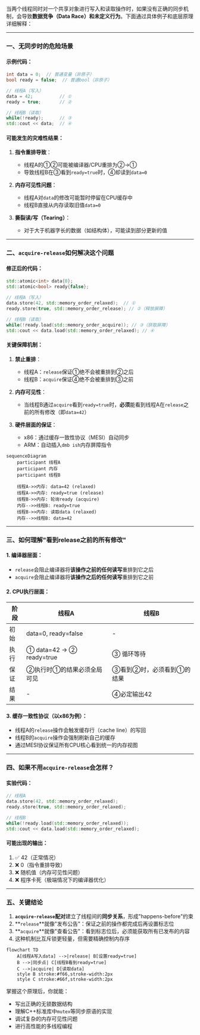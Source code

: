 
当两个线程同时对一个共享对象进行写入和读取操作时，如果没有正确的同步机制，会导致**数据竞争（Data Race）**和**未定义行为**。下面通过具体例子和底层原理详细解释：

---

### 一、无同步时的危险场景
#### 示例代码：
```cpp
int data = 0;  // 普通变量（非原子）
bool ready = false;  // 普通bool（非原子）

// 线程A（写入）
data = 42;          // ①
ready = true;       // ②

// 线程B（读取）
while(!ready);      // ③
std::cout << data;  // ④
```

#### 可能发生的灾难性结果：
1. **指令重排导致**：
   - 线程A的①②可能被编译器/CPU重排为②→①
   - 导致线程B在③看到`ready=true`时，④却读到`data=0`

2. **内存可见性问题**：
   - 线程A对`data`的修改可能暂时停留在CPU缓存中
   - 线程B直接从内存读取旧值`data=0`

3. **撕裂读/写（Tearing）**：
   - 对于大于机器字长的数据（如结构体），可能读到部分更新的值

---

### 二、`acquire-release`如何解决这个问题
#### 修正后的代码：
```cpp
std::atomic<int> data{0};
std::atomic<bool> ready{false};

// 线程A（写入）
data.store(42, std::memory_order_relaxed);  // ①
ready.store(true, std::memory_order_release); // ②（释放屏障）

// 线程B（读取）
while(!ready.load(std::memory_order_acquire)); // ③（获取屏障）
std::cout << data.load(std::memory_order_relaxed); // ④
```

#### 关键保障机制：
1. **禁止重排**：
   - 线程A：`release`保证①绝不会被重排到②之后
   - 线程B：`acquire`保证④绝不会被重排到③之前

2. **内存可见性**：
   - 当线程B通过`acquire`看到`ready=true`时，**必须**能看到线程A在`release`之前的所有修改（即`data=42`）

3. **硬件层面的保证**：
   - x86：通过缓存一致性协议（MESI）自动同步
   - ARM：自动插入`dmb ish`内存屏障指令

```mermaid
sequenceDiagram
    participant 线程A
    participant 内存
    participant 线程B
    
    线程A->>内存: data=42 (relaxed)
    线程A->>内存: ready=true (release)
    线程B->>内存: 轮询ready (acquire)
    内存-->>线程B: ready=true
    线程B->>内存: 读取data (relaxed)
    内存-->>线程B: data=42
```

---

### 三、如何理解"看到release之前的所有修改"
#### 1. 编译器层面：
- `release`会阻止编译器将**该操作之前的任何读写**重排到它之后
- `acquire`会阻止编译器将**该操作之后的任何读写**重排到它之前

#### 2. CPU执行层面：
| 阶段 | 线程A | 线程B |
|------|-------|-------|
| 初始 | data=0, ready=false | - |
| 执行 | ① data=42 → ② ready=true | ③ 循环等待 |
| 保证 | ②执行时①的结果必须全局可见 | ③看到②时，必须看到①的结果 |
| 结果 | - | ④必定输出42 |

#### 3. 缓存一致性协议（以x86为例）：
- 线程A的`release`操作会触发缓存行（cache line）的写回
- 线程B的`acquire`操作会强制刷新自己的缓存
- 通过MESI协议保证所有CPU核心看到统一的内存视图

---

### 四、如果不用`acquire-release`会怎样？
#### 实验代码：
```cpp
// 线程A
data.store(42, std::memory_order_relaxed);
ready.store(true, std::memory_order_relaxed);

// 线程B
while(!ready.load(std::memory_order_relaxed));
std::cout << data.load(std::memory_order_relaxed);
```

#### 可能出现的输出：
1. ✅ 42（正常情况）
2. ❌ 0（指令重排导致）
3. ❌ 随机值（内存可见性问题）
4. ❌ 程序卡死（极端情况下的编译器优化）

---

### 五、关键结论
1. **`acquire-release`配对**建立了线程间的**同步关系**，形成"happens-before"约束
2. **`release`**就像"发布公告"：保证之前的操作都完成后再设置标志位
3. **`acquire`**就像"查看公告"：看到标志位后，必须能获取所有已发布的内容
4. 这种机制比互斥锁更轻量，但需要精确控制内存序

```mermaid
flowchart TD
    A[线程A写入data] -->|release| B[设置ready=true]
    B -->|同步点| C[线程B看到ready=true]
    C -->|acquire| D[读取data]
    style B stroke:#f66,stroke-width:2px
    style C stroke:#66f,stroke-width:2px
```

掌握这个原理后，你就能：
- 写出正确的无锁数据结构
- 理解C++标准库中`mutex`等同步原语的实现
- 调试复杂的内存可见性问题
- 进行高性能的多线程编程